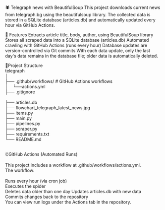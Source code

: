 🕷️ Telegraph news with BeautifulSoup
This project downloads current news from telegraph.bg using the beautifulsoup library.
The collected data is stored in a SQLite database (articles.db) and automatically updated every hour via GitHub Actions.

🚀 Features
Extracts article title, body, author, using BeautifulSoup library
Stores all scraped data into a SQLite database (articles.db)
Automated crawling with GitHub Actions (runs every hour) Database updates are version-controlled via Git commits
With each data update, only the last day's data remains in the database file; older data is automatically deleted.


📂Project Structure <br />
telegraph<br />
│<br />
├── .github/workflows/             # GitHub Actions workflows<br />
│&nbsp; &nbsp;  └──actions.yml<br />
├──  .gitignore <br />   
├──  articles.db <br /> 
├──  flowchart_telegraph_latest_news.jpg <br /> 
├──  items.py <br /> 
├──  main.py <br /> 
├──  pipelines.py <br /> 
├──  scraper.py <br /> 
├──  requirements.txt <br /> 
└──  README.md <br /> 
<br />


⏰GitHub Actions (Automated Runs)  <br />
<br />
This project includes a workflow at .github/workflows/actions.yml.<br />
The workflow:<br />
<br />
Runs every hour (via cron job)<br />
Executes the spider<br />
Deletes data older than one day
Updates articles.db with new data<br />
Commits changes back to the repository<br />
You can view run logs under the Actions tab in the repository.<br />
<br />

